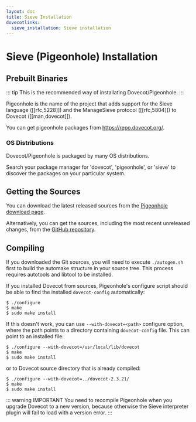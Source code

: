 ```yaml
---
layout: doc
title: Sieve Installation
dovecotlinks:
  sieve_installation: Sieve installation
---
```


# Sieve (Pigeonhole) Installation

## Prebuilt Binaries

::: tip
This is the recommended way of installating Dovecot/Pigeonhole.
:::

Pigeonhole is the name of the project that adds support for the Sieve
language ([[rfc,5228]]) and the ManageSieve protocol ([[rfc,5804]]) to
Dovecot ([[man,dovecot]]).

You can get pigeonhole packages from https://repo.dovecot.org/.

### OS Distributions

Dovecot/Pigeonhole is packaged by many OS distributions.

Search your package manager for 'dovecot', 'pigeonhole', or 'sieve' to
discover the packages on your particular system.

## Getting the Sources

You can download the latest released sources from the
[Pigeonhole download page](https://pigeonhole.dovecot.org/download.html).

Alternatively, you can get the sources, including the most recent
unreleased changes, from the
[GitHub repository](https://github.com/dovecot/pigeonhole).

## Compiling

If you downloaded the Git sources, you will need to execute `./autogen.sh`
first to build the automake structure in your source tree. This process
requires autotools and libtool to be installed.

If you installed Dovecot from sources, Pigeonhole's configure script
should be able to find the installed `dovecot-config` automatically:

```console
$ ./configure
$ make
$ sudo make install
```

If this doesn't work, you can use `--with-dovecot=<path>` configure
option, where the path points to a directory containing
`dovecot-config` file. This can point to an installed file:

```console
$ ./configure --with-dovecot=/usr/local/lib/dovecot
$ make
$ sudo make install
```

or to Dovecot source directory that is already compiled:

```console
$ ./configure --with-dovecot=../dovecot-2.3.21/
$ make
$ sudo make install
```

::: warning IMPORTANT
You need to recompile Pigeonhole when you upgrade Dovecot
to a new version, because otherwise the Sieve interpreter plugin will
fail to load with a version error.
:::

